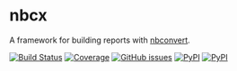 # nbcx
A framework for building reports with [nbconvert](https://nbconvert.readthedocs.io).

[![Build Status](https://github.com/timkpaine/nbcx/actions/workflows/build.yml/badge.svg?branch=main)](https://github.com/timkpaine/nbcx/actions?query=workflow%3A%22Build+Status%22)
[![Coverage](https://codecov.io/gh/timkpaine/nbcx/branch/main/graph/badge.svg?token=ag2j2TV2wE)](https://codecov.io/gh/timkpaine/nbcx)
[![GitHub issues](https://img.shields.io/github/issues/timkpaine/nbcx.svg)](https://github.com/timkpaine/nbcx/issues)
[![PyPI](https://img.shields.io/pypi/l/nbcx.svg)](https://pypi.python.org/pypi/nbcx)
[![PyPI](https://img.shields.io/pypi/v/nbcx.svg)](https://pypi.python.org/pypi/nbcx)

